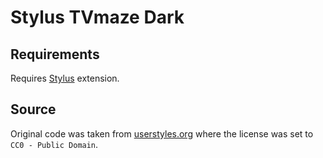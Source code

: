 # Stylus TVmaze Dark
## Requirements
Requires [Stylus](https://github.com/stylus/stylus) extension.

## Source
Original code was taken from [userstyles.org](https://userstyles.org/styles/118970/tv-maze-dark) where the license was set to `CC0 - Public Domain`.

